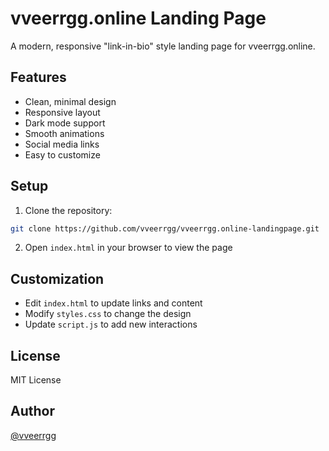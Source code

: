 # vveerrgg.online Landing Page

A modern, responsive "link-in-bio" style landing page for vveerrgg.online.

## Features

- Clean, minimal design
- Responsive layout
- Dark mode support
- Smooth animations
- Social media links
- Easy to customize

## Setup

1. Clone the repository:
```bash
git clone https://github.com/vveerrgg/vveerrgg.online-landingpage.git
```

2. Open `index.html` in your browser to view the page

## Customization

- Edit `index.html` to update links and content
- Modify `styles.css` to change the design
- Update `script.js` to add new interactions

## License

MIT License

## Author

[@vveerrgg](https://github.com/vveerrgg)

